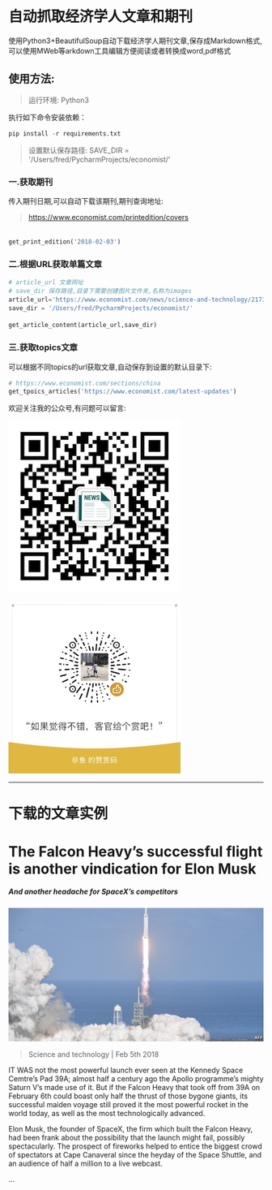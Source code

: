 # 自动抓取经济学人文章和期刊


使用Python3+BeautifulSoup自动下载经济学人期刊文章,保存成Markdown格式,可以使用MWeb等arkdown工具编辑方便阅读或者转换成word,pdf格式
 

## 使用方法:

> 运行环境: Python3 

执行如下命令安装依赖：

```python
pip install -r requirements.txt
``` 

> 设置默认保存路径: SAVE_DIR = '/Users/fred/PycharmProjects/economist/'


### 一.获取期刊

传入期刊日期,可以自动下载该期刊,期刊查询地址:

> https://www.economist.com/printedition/covers

```python

get_print_edition('2018-02-03')

```

### 二.根据URL获取单篇文章


```python
# article_url 文章网址
# save_dir 保存路径,目录下需要创建图片文件夹,名称为images
article_url='https://www.economist.com/news/science-and-technology/21736394-it-all-depends-which-palaeontologist-you-ask-strange-fossil-spider-or-maybe-not'
save_dir = '/Users/fred/PycharmProjects/economist/'

get_article_content(article_url,save_dir)

```

### 三.获取topics文章

可以根据不同topics的url获取文章,自动保存到设置的默认目录下:

```python
# https://www.economist.com/sections/china
get_tpoics_articles('https://www.economist.com/latest-updates')

```

欢迎关注我的公众号,有问题可以留言:

![公众号](images/wechat-qcode.jpg )

![赞赏](images/wx_shang.jpg)


---

# 下载的文章实例

# The Falcon Heavy’s successful flight is another vindication for Elon Musk

##### And another headache for SpaceX’s competitors

![image](images/20180210_blp904_facebook.jpg)

> Science and technology | Feb 5th 2018

IT WAS not the most powerful launch ever seen at the Kennedy Space Cemtre’s Pad 39A; almost half a century ago the Apollo programme’s mighty Saturn V’s made use of it. But if the Falcon Heavy that took off from 39A on February 6th could boast only half the thrust of those bygone giants, its successful maiden voyage still proved it the most powerful rocket in the world today, as well as the most technologically advanced.

Elon Musk, the founder of SpaceX, the firm which built the Falcon Heavy, had been frank about the possibility that the launch might fail, possibly spectacularly. The prospect of fireworks helped to entice the biggest crowd of spectators at Cape Canaveral since the heyday of the Space Shuttle, and an audience of half a million to a live webcast.

...